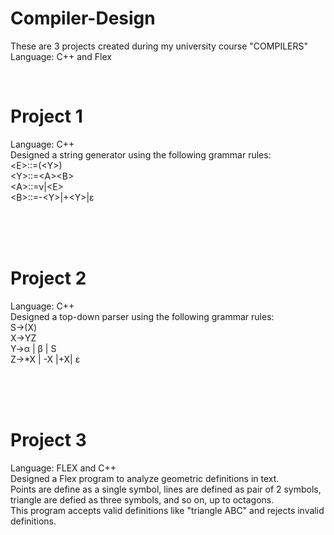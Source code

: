 #  Compiler-Design
These are 3 projects created during my university course "COMPILERS"
Language: C++ and Flex

<br>

#  Project 1
Language: C++ <br>
Designed a string generator using the following grammar rules: <br>
<Ε>::=(<Υ>) <br>
<Υ>::=<Α><Β> <br>
<Α>::=ν|<Ε> <br>
<Β>::=-<Υ>|+<Υ>|ε <br>

<br><br><br>
#  Project 2
Language: C++ <br>
Designed a top-down parser using the following grammar rules: <br>
S→(Χ)<br>
Χ→ΥΖ<br>
Υ→α | β | S<br>
Ζ→*Χ | -Χ |+Χ| ε <br>

<br><br><br>
#  Project 3
Language: FLEX and C++ <br>
Designed a Flex program to analyze geometric definitions in text. <br>
Points are define as a single symbol, lines are defined as pair of 2 symbols, triangle are defied as three symbols, and so on, up to octagons.<br>
This program accepts valid definitions like "triangle  ABC" and rejects invalid definitions.
